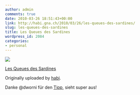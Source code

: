 ```yaml
---
author: admin
comments: true
date: 2010-03-26 18:51:43+00:00
link: http://habi.gna.ch/2010/03/26/les-queues-des-sardines/
slug: les-queues-des-sardines
title: Les Queues des Sardines
wordpress_id: 2084
categories:
- personal
---
```



 [![](http://farm5.static.flickr.com/4018/4465482286_2bfb800467_m.jpg)](http://www.flickr.com/photos/habi/4465482286/)
   

 
  [Les Queues des Sardines](http://www.flickr.com/photos/habi/4465482286/)
    

  Originally uploaded by [habi](http://www.flickr.com/people/habi/).
 



Danke @dworni für den [Tipp](http://dworni.ch/post/337049098/bleu-saignant-a-point-cuit-oder-bien-cuit), sieht super aus!
  

